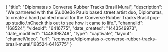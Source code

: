 {
    "title": "Diplomatas x Converse Rubber Tracks Brasil Mural",
    "description": "We partnered with the S\u00e3o Paulo based street artist duo, Diplomatas, to create a hand painted mural for the Converse Rubber Tracks Brasil pop-up studio.\nCheck this out to see how it came to life.",
    "channelid": "168524",
    "videoid": "6416775",
    "date_created": "1443549973",
    "date_modified": "1448398749",
    "type": "captivate",
    "layout": "channelVideo",
    "url": "\/converse\/diplomatas-x-converse-rubber-tracks-brasil-mural\/168524-6416775"
}